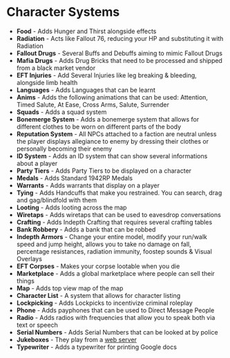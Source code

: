 # Character Systems

- **Food** - Adds Hunger and Thirst alongside effects
- **Radiation** - Acts like Fallout 76, reducing your HP and substituting it with Radiation
- **Fallout Drugs** - Several Buffs and Debuffs aiming to mimic Fallout Drugs
- **Mafia Drugs** - Adds Drug Bricks that need to be processed and shipped from a black market vendor
- **EFT Injuries** - Add Several Injuries like leg breaking & bleeding, alongside limb health
- **Languages** - Adds Languages that can be learnt
- **Anims** - Adds the following animations that can be used: Attention, Timed Salute, At Ease, Cross Arms, Salute, Surrender
- **Squads** - Adds a squad system
- **Bonemerge System** - Adds a bonemerge system that allows for different clothes to be worn on different parts of the body
- **Reputation System** - All NPCs attached to a faction are neutral unless the player displays allegiance to enemy by dressing their clothes or personally becoming their enemy
- **ID System** - Adds an ID system that can show several informations about a player
- **Party Tiers** - Adds Party Tiers to be displayed on a character
- **Medals** - Adds Standard 1942RP Medals
- **Warrants** - Adds warrants that display on a player
- **Tying** - Adds Handcuffs that make you restrained. You can search, drag and gag/blindfold with them
- **Looting** - Adds looting across the map
- **Wiretaps** - Adds wiretaps that can be used to eavesdrop conversations
- **Crafting** - Adds Indepth Crafting that requires several crafting tables
- **Bank Robbery** - Adds a bank that can be robbed
- **Indepth Armors** - Change your entire model, modify your run/walk speed and jump height, allows you to take no damage on fall, percentage resistances, radiation immunity, foostep sounds & Visual Overlays
- **EFT Corpses** - Makes your corpse lootable when you die
- **Marketplace** - Adds a global marketplace where people can sell their things
- **Map** - Adds top view map of the map
- **Character List** - A system that allows for character listing
- **Lockpicking** - Adds Lockpicks to incentivize criminal roleplay
- **Phone** - Adds payphones that can be used to Direct Message People
- **Radio** - Adds radios with frequencies that allow you to speak both via text or speech
- **Serial Numbers** - Adds Serial Numbers that can be looked at by police
- **Jukeboxes** - They play from a [web server](http://fallout.fm)
- **Typewriter** - Adds a typewriter for printing Google docs
